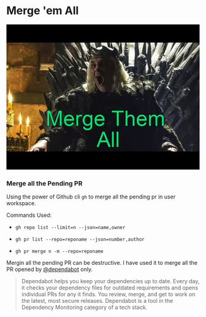 # Merge 'em All

![MergeThemAll](https://github.com/ErKiran/MergeThemAll/blob/master/mergethemall.png)

### Merge all the Pending PR 

Using the power of Github cli `gh` to merge all the pending pr in user workspace.

Commands Used:  
* `gh repo list --limit=n --json=name,owner`

* `gh pr list --repo=reponame --json=number,author`

* `gh pr merge n -m --repo=reponame`

Mergin all the pending PR can be destructive. I have used it to merge all the PR opened by [@dependabot](https://github.com/dependabot) only.

> Dependabot helps you keep your dependencies up to date. Every day, it checks your dependency files for outdated requirements and opens individual PRs for any it finds. You review, merge, and get to work on the latest, most secure releases. Dependabot is a tool in the Dependency Monitoring category of a tech stack.